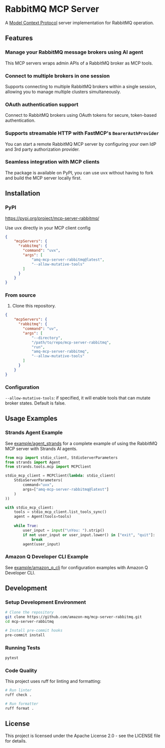 # RabbitMQ MCP Server
A [Model Context Protocol](https://www.anthropic.com/news/model-context-protocol) server implementation for RabbitMQ operation.

## Features

### Manage your RabbitMQ message brokers using AI agent
This MCP servers wraps admin APIs of a RabbitMQ broker as MCP tools.

### Connect to multiple brokers in one session
Supports connecting to multiple RabbitMQ brokers within a single session, allowing you to manage multiple clusters simultaneously.

### OAuth authentication support
Connect to RabbitMQ brokers using OAuth tokens for secure, token-based authentication.

### Supports streamable HTTP with FastMCP's `BearerAuthProvider`
You can start a remote RabbitMQ MCP server by configuring your own IdP and 3rd party authorization provider.

### Seamless integration with MCP clients
The package is available on PyPI, you can use uvx without having to fork and build the MCP server locally first.


## Installation

### PyPI

https://pypi.org/project/mcp-server-rabbitmq/

Use uvx directly in your MCP client config

```json
{
    "mcpServers": {
      "rabbitmq": {
        "command": "uvx",
        "args": [
            "amq-mcp-server-rabbitmq@latest",
            "--allow-mutative-tools"
        ]
      }
    }
}
```

### From source
1. Clone this repository.

```json
{
    "mcpServers": {
      "rabbitmq": {
        "command": "uv",
        "args": [
            "--directory",
            "/path/to/repo/mcp-server-rabbitmq",
            "run",
            "amq-mcp-server-rabbitmq",
            "--allow-mutative-tools"
        ]
      }
    }
}
```

### Configuration
`--allow-mutative-tools`: if specified, it will enable tools that can mutate broker states. Default is false.

## Usage Examples

### Strands Agent Example

See [example/agent_strands](example/agent_strands) for a complete example of using the RabbitMQ MCP server with Strands AI agents.

```python
from mcp import stdio_client, StdioServerParameters
from strands import Agent
from strands.tools.mcp import MCPClient

stdio_mcp_client = MCPClient(lambda: stdio_client(
    StdioServerParameters(
        command="uvx",
        args=["amq-mcp-server-rabbitmq@latest"]
    )
))

with stdio_mcp_client:
    tools = stdio_mcp_client.list_tools_sync()
    agent = Agent(tools=tools)
    
    while True:
        user_input = input("\nYou: ").strip()
        if not user_input or user_input.lower() in ["exit", "quit"]:
            break
        agent(user_input)
```

### Amazon Q Developer CLI Example

See [example/amazon_q_cli](example/amazon_q_cli) for configuration examples with Amazon Q Developer CLI.

## Development

### Setup Development Environment

```bash
# Clone the repository
git clone https://github.com/amazon-mq/mcp-server-rabbitmq.git
cd mcp-server-rabbitmq

# Install pre-commit hooks
pre-commit install
```

### Running Tests

```bash
pytest
```

### Code Quality

This project uses ruff for linting and formatting:

```bash
# Run linter
ruff check .

# Run formatter
ruff format .
```

## License

This project is licensed under the Apache License 2.0 - see the LICENSE file for details.
